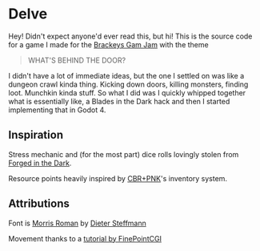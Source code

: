 # Delve
Hey! Didn't expect anyone'd ever read this, but hi! This is the source code for a game
I made for the [Brackeys Gam Jam](https://itch.io/jam/brackeys-11) with the theme

> WHAT'S BEHIND THE DOOR?

I didn't have a lot of immediate ideas, but the one I settled on was like a dungeon
crawl kinda thing. Kicking down doors, killing monsters, finding loot. Munchkin kinda
stuff. So what I did was I quickly whipped together what is essentially like, a Blades
in the Dark hack and then I started implementing that in Godot 4.

## Inspiration
Stress mechanic and (for the most part) dice rolls lovingly stolen from [Forged in the Dark](https://bladesinthedark.com/stress-trauma).

Resource points heavily inspired by [CBR+PNK](https://emanoelmelo.itch.io/cbrpnk-core)'s
inventory system.

## Attributions
Font is [Morris Roman](https://www.1001fonts.com/morris-roman-font.html) by [Dieter Steffmann](https://www.1001fonts.com/users/steffmann/)

Movement thanks to a [tutorial by FinePointCGI](https://www.youtube.com/watch?v=KT06pv06Q1U)
